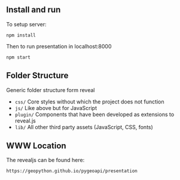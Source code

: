 Install and run
---------------

To setup server:

```
npm install
```

Then to run presentation in  localhost:8000

```
npm start
```


Folder Structure
----------------

Generic folder structure form reveal

  * ``css/`` Core styles without which the project does not function
  * ``js/`` Like above but for JavaScript
  * ``plugin/`` Components that have been developed as extensions to reveal.js
  * ``lib/`` All other third party assets (JavaScript, CSS, fonts)


WWW Location
------------
The revealjs can be found here:
```
https://geopython.github.io/pygeoapi/presentation
```